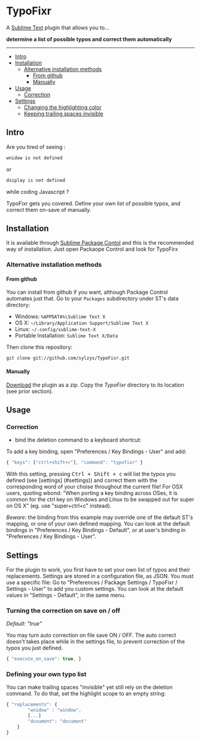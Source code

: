 TypoFixr
===============

A [Sublime Text](http://www.sublimetext.com/3) plugin that allows you to…

**determine a list of possible typos and correct them automatically**

---

- [Intro](#Intro)
- [Installation](#installation)
	- [Alternative installation methods](#alternative-installation-methods)
		- [From github](#from-github)
		- [Manually](#manually)
- [Usage](#usage)
	- [Correction](#correction)
- [Settings](#settings)
	- [Changing the highlighting color](#changing-the-highlighting-color)
	- [Keeping trailing spaces invisible](#keeping-trailing-spaces-invisible)

Intro
--------

Are you tired of seeing :

``` js
wnidow is not defined
```

or

``` js
dsiplay is not defined
```

while coding Javascript ?

TypoFixr gets you covered. Define your own list of possible typos, and correct them on-save of manually.

Installation
------------

It is available through
[Sublime Package Contol](http://wbond.net/sublime_packages/package_control) and
this is the recommended way of installation.
Just open Packaope Control and look for TypoFirx

### Alternative installation methods

#### From github

You can install from github if you want, although Package Control automates
just that. Go to your `Packages` subdirectory under ST's data directory:

* Windows: `%APPDATA%\Sublime Text X`
* OS X: `~/Library/Application Support/Sublime Text X`
* Linux: `~/.config/sublime-text-X`
* Portable Installation: `Sublime Text X/Data`

Then clone this repository:

    git clone git://github.com/sylzys/TypoFixr.git

#### Manually

[Download](https://github.com/sylzys/TypoFixr/archive/master.zip)
the plugin as a zip. Copy the *TypoFixr* directory to its location
(see prior section).

Usage
-----

### Correction

* bind the deletion command to a keyboard shortcut:

To add a key binding, open "Preferences / Key Bindings - User" and add:

``` js
{ "keys": ["ctrl+shift+c"], "command": "typofixr" }
```

With this setting, pressing <kbd>Ctrl + Shift + c</kbd> will list the typos you defined (see [settings] (#settings)) and correct them with the corresponding word of your choise throughout the current file! For OSX users, quoting wbond:
"When porting a key binding across OSes, it is common for the ctrl key on
Windows and Linux to be swapped out for super on OS X"
(eg. use "super+ctrl+c" instead).

*Beware*: the binding from this example may override one of the default ST's mapping, or one of your own defined mapping. You can look at the default bindings in
"Preferences / Key Bindings - Default", or at user's binding in "Preferences / Key Bindings - User".

Settings
-------

For the plugin to work, you first have to set your own list of typos and their replacements. Settings are stored in a configuration file, as JSON. You must use a specific
file: Go to "Preferences / Package Settings / TypoFixr / Settings
\- User" to add you custom settings. You can look at the default values in
"Settings - Default", in the same menu.

### Turning the correction on save on / off

*Default: "true"*

You may turn auto correction on file save ON / OFF. The auto correct doesn't takes place while in the settings file, to prevent correction of the typos you just defined.

``` js
{ "execute_on_save": true, }
```

### Defining your own typo list

You can make trailing spaces "invisible" yet still rely on the deletion
command. To do that, set the highlight scope to an empty string:

``` js
{ "replacements": {
		"wnidow" : "window",
		[...]
		"dcoument": "document"
	}
}
```